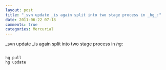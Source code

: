 ```yaml
---
layout: post
title: "_svn update _is again split into two stage process in _hg_:"
date: 2011-06-22 07:18
comments: true
categories: Mercurial
---
```


_svn update _is again split into two stage process in _hg_:

```

hg pull
hg update

```


